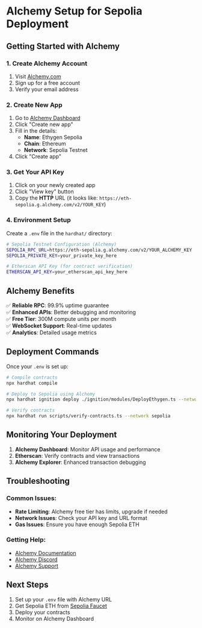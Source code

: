 # Alchemy Setup for Sepolia Deployment

## Getting Started with Alchemy

### 1. Create Alchemy Account
1. Visit [Alchemy.com](https://www.alchemy.com/)
2. Sign up for a free account
3. Verify your email address

### 2. Create New App
1. Go to [Alchemy Dashboard](https://dashboard.alchemy.com/)
2. Click "Create new app"
3. Fill in the details:
   - **Name**: Ethygen Sepolia
   - **Chain**: Ethereum
   - **Network**: Sepolia Testnet
4. Click "Create app"

### 3. Get Your API Key
1. Click on your newly created app
2. Click "View key" button
3. Copy the **HTTP** URL (it looks like: `https://eth-sepolia.g.alchemy.com/v2/YOUR_KEY`)

### 4. Environment Setup

Create a `.env` file in the `hardhat/` directory:

```bash
# Sepolia Testnet Configuration (Alchemy)
SEPOLIA_RPC_URL=https://eth-sepolia.g.alchemy.com/v2/YOUR_ALCHEMY_KEY
SEPOLIA_PRIVATE_KEY=your_private_key_here

# Etherscan API Key (for contract verification)
ETHERSCAN_API_KEY=your_etherscan_api_key_here
```

## Alchemy Benefits

✅ **Reliable RPC**: 99.9% uptime guarantee  
✅ **Enhanced APIs**: Better debugging and monitoring  
✅ **Free Tier**: 300M compute units per month  
✅ **WebSocket Support**: Real-time updates  
✅ **Analytics**: Detailed usage metrics  

## Deployment Commands

Once your `.env` is set up:

```bash
# Compile contracts
npx hardhat compile

# Deploy to Sepolia using Alchemy
npx hardhat ignition deploy ./ignition/modules/DeployEthygen.ts --network sepolia

# Verify contracts
npx hardhat run scripts/verify-contracts.ts --network sepolia
```

## Monitoring Your Deployment

1. **Alchemy Dashboard**: Monitor API usage and performance
2. **Etherscan**: Verify contracts and view transactions
3. **Alchemy Explorer**: Enhanced transaction debugging

## Troubleshooting

### Common Issues:
- **Rate Limiting**: Alchemy free tier has limits, upgrade if needed
- **Network Issues**: Check your API key and URL format
- **Gas Issues**: Ensure you have enough Sepolia ETH

### Getting Help:
- [Alchemy Documentation](https://docs.alchemy.com/)
- [Alchemy Discord](https://discord.gg/alchemy)
- [Alchemy Support](https://help.alchemy.com/)

## Next Steps

1. Set up your `.env` file with Alchemy URL
2. Get Sepolia ETH from [Sepolia Faucet](https://sepoliafaucet.com/)
3. Deploy your contracts
4. Monitor on Alchemy Dashboard

